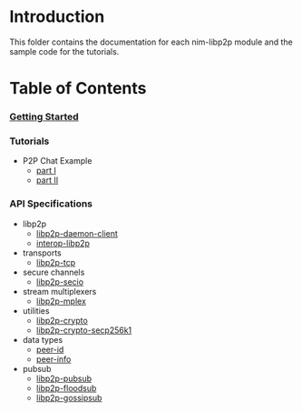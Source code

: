 # Introduction
This folder contains the documentation for each nim-libp2p module and the sample code for the tutorials. 

# Table of Contents 
### [Getting Started](GETTING_STARTED.md)
### Tutorials
- P2P Chat Example
    - [part I](tutorial/directchat/start.nim)
    - [part II](tutorial/directchat/second.nim)
### API Specifications
- libp2p
    - [libp2p-daemon-client](api/libp2p/daemonapi.md)
    - [interop-libp2p](api/libp2p/interop.md)
- transports
    - [libp2p-tcp](api/transports/tcptransport.md)
- secure channels
    - [libp2p-secio](api/secure_channels/secio.md)
- stream multiplexers
    - [libp2p-mplex](api/stream_multiplexers/mplex.md)
- utilities
    - [libp2p-crypto](api/utilities/crypto.md)
    - [libp2p-crypto-secp256k1](api/utilities/secp256k1.md)
- data types
    - [peer-id](api/data_types/peer.md)
    - [peer-info](api/data_types/peerinfo.md)
- pubsub
    - [libp2p-pubsub](api/pubsub/pubsub.md)
    - [libp2p-floodsub](api/pubsub/floodsub.md)
    - [libp2p-gossipsub](api/pubsub/gossipsub.md)